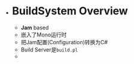 - # BuildSystem Overview
	- **Jam** based
	- 嵌入了Mono运行时
	- 把Jam配置(Configuration)转换为C#
	- Build Server是``build.pl``
	-